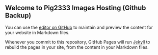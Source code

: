## Welcome to Pig2333 Images Hosting (Github Backup)

You can use the [editor on GitHub](https://github.com/AGDDoS-bot/-/edit/master/README.md) to maintain and preview the content for your website in Markdown files.

Whenever you commit to this repository, GitHub Pages will run [Jekyll](https://jekyllrb.com/) to rebuild the pages in your site, from the content in your Markdown files.
